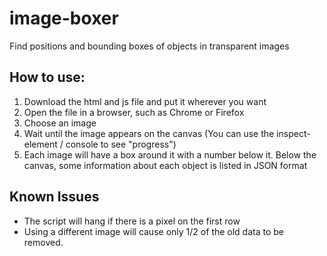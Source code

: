 # image-boxer
Find positions and bounding boxes of objects in transparent images

## How to use:
1. Download the html and js file and put it wherever you want
2. Open the file in a browser, such as Chrome or Firefox
3. Choose an image
4. Wait until the image appears on the canvas (You can use the inspect-element / console to see "progress")
5. Each image will have a box around it with a number below it. Below the canvas, some information about each object is listed in JSON format

## Known Issues
- The script will hang if there is a pixel on the first row
- Using a different image will cause only 1/2 of the old data to be removed.
